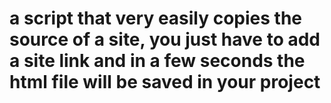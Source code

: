 # a script that very easily copies the source of a site, you just have to add a site link and in a few seconds the html file will be saved in your project
